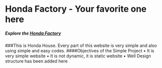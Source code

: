 # Honda Factory - Your favorite one here
##### Explore the [Honda Factory](https://eager-brahmagupta-6d0530.netlify.app/)
###This is Honda House. Every part of this website is very simple and also using simple and easy codes.
####Objectives of the Simple Project
•	It is very simple website
•	It is not dynamic, it is static website
•	Well Design structure has been added here
